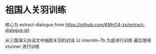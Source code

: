 # 祖国人关羽训练

核心为 extract-dialogue from https://github.com/KMnO4-zx/extract-dialogue.git

从三国演义白话文中抽取关羽的对话
以 internlm-7b 为底进行训练
最后使用 xtunner 进行训练
